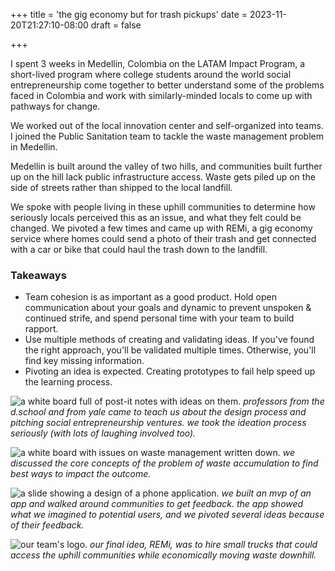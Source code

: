 +++
title = 'the gig economy but for trash pickups'
date = 2023-11-20T21:27:10-08:00
draft = false

+++

I spent 3 weeks in Medellin, Colombia on the LATAM Impact Program, a short-lived program where college students around the world social entrepreneurship come together to better understand some of the problems faced in Colombia and work with similarly-minded locals to come up with pathways for change.

We worked out of the local innovation center and self-organized into teams. I joined the Public Sanitation team to tackle the waste management problem in Medellin.

Medellin is built around the valley of two hills, and communities built further up on the hill lack public infrastructure access. Waste gets piled up on the side of streets rather than shipped to the local landfill.

We spoke with people living in these uphill communities to determine how seriously locals perceived this as an issue, and what they felt could be changed. We pivoted a few times and came up with REMi, a gig economy service where homes could send a photo of their trash and get connected with a car or bike that could haul the trash down to the landfill.

### Takeaways
- Team cohesion is as important as a good product. Hold open communication about your goals and dynamic to prevent unspoken & continued strife, and spend personal time with your team to build rapport. 
- Use multiple methods of creating and validating ideas. If you've found the right approach, you'll be validated multiple times. Otherwise, you'll find key missing information.
- Pivoting an idea is expected. Creating prototypes to fail help speed up the learning process.

![a white board full of post-it notes with ideas on them.](/projects/latam/posts.png)
*professors from the d.school and from yale came to teach us about the design process and pitching social entrepreneurship ventures. we took the ideation process seriously (with lots of laughing involved too).*

![a white board with issues on waste management written down.](/projects/latam/board.png)
*we discussed the core concepts of the problem of waste accumulation to find best ways to impact the outcome.*

![a slide showing a design of a phone application.](/projects/latam/demo.png)
*we built an mvp of an app and walked around communities to get feedback. the app showed what we imagined to potential users, and we pivoted several ideas because of their feedback.*

![our team's logo.](/projects/latam/logo.png)
*our final idea, REMi, was to hire small trucks that could access the uphill communities while economically moving waste downhill.*